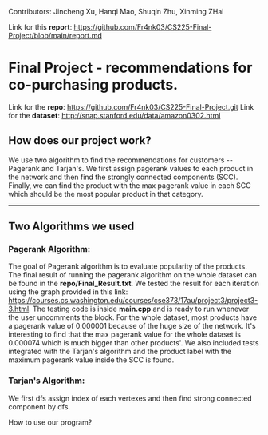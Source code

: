 Contributors: Jincheng Xu, Hanqi Mao, Shuqin Zhu, Xinming ZHai

Link for this **report**: https://github.com/Fr4nk03/CS225-Final-Project/blob/main/report.md

# Final Project - recommendations for co-purchasing products.
Link for the **repo**: https://github.com/Fr4nk03/CS225-Final-Project.git
Link for the **dataset**: http://snap.stanford.edu/data/amazon0302.html

## How does our project work? 
We use two algorithm to find the recommendations for customers -- Pagerank and Tarjan's. We first assign pagerank values to each product in the network and then find the strongly connected components (SCC). Finally, we can find the product with the max pagerank value in each SCC which should be the most popular product in that category.

- - - -
## Two Algorithms we used

### Pagerank Algorithm: 
The goal of Pagerank algorithm is to evaluate popularity of the products. The final result of running the pagerank algorithm on the whole dataset can be found in the **repo/Final_Result.txt**. We tested the result for each iteration using the graph provided in this link: https://courses.cs.washington.edu/courses/cse373/17au/project3/project3-3.html. The testing code is inside **main.cpp** and is ready to run whenever the user uncomments the block. For the whole dataset, most products have a pagerank value of 0.000001 because of the huge size of the network. It's interesting to find that the max pagerank value for the whole dataset is 0.000074 which is much bigger than other products'. We also included tests integrated with the Tarjan's algorithm and the product label with the maximum pagerank value inside the SCC is found.


### Tarjan's Algorithm: 
  We first dfs assign index of each vertexes and then find strong connected component by dfs.
  
How to use our program?
